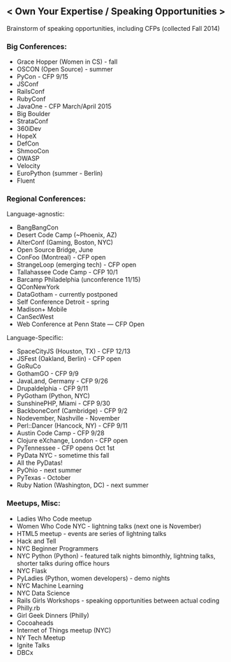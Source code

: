 ## < Own Your Expertise / Speaking Opportunities >

Brainstorm of speaking opportunities, including CFPs (collected Fall 2014)

### Big Conferences:

-	Grace Hopper (Women in CS) - fall
-	OSCON (Open Source) - summer
-	PyCon - CFP 9/15
-	JSConf
-	RailsConf
-	RubyConf
-	JavaOne - CFP March/April 2015
-	Big Boulder
-	StrataConf
-	360iDev
-	HopeX
-	DefCon
-	ShmooCon
-	OWASP
-	Velocity
-	EuroPython (summer - Berlin)
-	Fluent

### Regional Conferences:

Language-agnostic:
-	BangBangCon
-	Desert Code Camp (~Phoenix, AZ)
-	AlterConf (Gaming, Boston, NYC)
-	Open Source Bridge, June
-	ConFoo (Montreal) - CFP open
-	StrangeLoop (emerging tech) - CFP open
-	Tallahassee Code Camp - CFP 10/1
-	Barcamp Philadelphia (unconference 11/15)
-	QConNewYork 
-	DataGotham - currently postponed
-	Self Conference Detroit - spring
-	Madison+ Mobile 
-	CanSecWest
-	Web Conference at Penn State — CFP Open

Language-Specific:
-	SpaceCityJS (Houston, TX) - CFP 12/13
-	JSFest (Oakland, Berlin) - CFP open
-	GoRuCo
-	GothamGO - CFP 9/9
-	JavaLand, Germany - CFP 9/26
-	Drupaldelphia - CFP 9/11
-	PyGotham (Python, NYC)
-	SunshinePHP, Miami - CFP 9/30
-	BackboneConf (Cambridge) - CFP 9/2
-	Nodevember, Nashville - November
-	Perl::Dancer (Hancock, NY) - CFP 9/11
-	Austin Code Camp - CFP 9/28
-	Clojure eXchange, London - CFP open
-	PyTennessee - CFP opens Oct 1st
-	PyData NYC - sometime this fall
-	All the PyDatas!
-	PyOhio - next summer
-	PyTexas - October
-	Ruby Nation (Washington, DC) - next summer


### Meetups, Misc:

-	Ladies Who Code meetup
-	Women Who Code NYC - lightning talks (next one is November)
-	HTML5 meetup - events are series of lightning talks
-	Hack and Tell
-	NYC Beginner Programmers
-	NYC Python (Python) - featured talk nights bimonthly, lightning talks, shorter talks during office hours
-	NYC Flask
-	PyLadies (Python, women developers) - demo nights
-	NYC Machine Learning
-	NYC Data Science
-	Rails Girls Workshops - speaking opportunities between actual coding
-	Philly.rb
-	Girl Geek Dinners (Philly)
-	Cocoaheads
-	Internet of Things meetup (NYC)
-	NY Tech Meetup
-	Ignite Talks
-	DBCx
